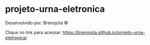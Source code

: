 # projeto-urna-eletronica

Desenvolvido por: Brenojota ©

Clique no link para acessar:
https://brenojota.github.io/projeto-urna-eletronica/
